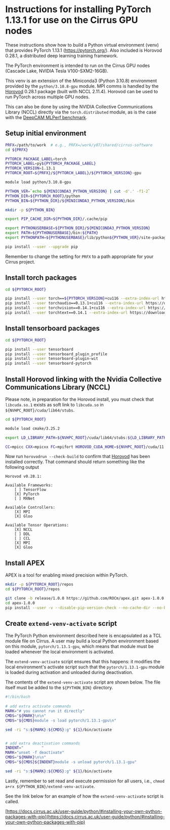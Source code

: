 Instructions for installing PyTorch 1.13.1 for use on the Cirrus GPU nodes
==========================================================================

These instructions show how to build a Python virtual environment (venv) that provides PyTorch 1.13.1 (https://pytorch.org/).
Also included is Horovod 0.28.1, a distributed deep learning training framework.

The PyTorch environment is intended to run on the Cirrus GPU nodes (Cascade Lake, NVIDIA Tesla V100-SXM2-16GB).

This venv is an extension of the Miniconda3 (Python 3.10.8) environment provided by the `python/3.10.8-gpu` module.
MPI comms is handled by the [Horovod](https://horovod.readthedocs.io/en/stable/index.html) 0.28.1 package (built with NCCL 2.11.4).
Horovod can be used to run PyTorch across multiple GPU nodes.

This can also be done by using the NVIDIA Collective Communications Library (NCCL) directly via the `torch.distributed` module,
as is the case with the [DeepCAM MLPerf benchmark](https://github.com/mlcommons/hpc/tree/main/deepcam).


Setup initial environment
-------------------------

```bash
PRFX=/path/to/work  # e.g., PRFX=/work/y07/shared/cirrus-software
cd ${PRFX}

PYTORCH_PACKAGE_LABEL=torch
PYTORCH_LABEL=py${PYTORCH_PACKAGE_LABEL}
PYTORCH_VERSION=1.13.1
PYTORCH_ROOT=${PRFX}/${PYTORCH_LABEL}/${PYTORCH_VERSION}-gpu

module load python/3.10.8-gpu

PYTHON_VER=`echo ${MINICONDA3_PYTHON_VERSION} | cut -d'.' -f1-2`
PYTHON_DIR=${PYTORCH_ROOT}/python
PYTHON_BIN=${PYTHON_DIR}/${MINICONDA3_PYTHON_VERSION}/bin

mkdir -p ${PYTHON_BIN}

export PIP_CACHE_DIR=${PYTHON_DIR}/.cache/pip

export PYTHONUSERBASE=${PYTHON_DIR}/${MINICONDA3_PYTHON_VERSION}
export PATH=${PYTHONUSERBASE}/bin:${PATH}
export PYTHONPATH=${PYTHONUSERBASE}/lib/python${PYTHON_VER}/site-packages:${PYTHONPATH}

pip install --user --upgrade pip
```

Remember to change the setting for `PRFX` to a path appropriate for your Cirrus project.


Install torch packages
----------------------

```bash
cd ${PYTORCH_ROOT}

pip install --user torch==${PYTORCH_VERSION}+cu116 --extra-index-url https://download.pytorch.org/whl/cu116
pip install --user torchaudio==0.13.1+cu116 --extra-index-url https://download.pytorch.org/whl/cu116
pip install --user torchvision==0.14.1+cu116 --extra-index-url https://download.pytorch.org/whl/cu116
pip install --user torchtext==0.14.1 --extra-index-url https://download.pytorch.org/whl/cu116
```


Install tensorboard packages
----------------------------

```bash
cd ${PYTORCH_ROOT}

pip install --user tensorboard
pip install --user tensorboard_plugin_profile
pip install --user tensorboard-plugin-wit
pip install --user tensorboard-pytorch
```


Install Horovod linking with the Nvidia Collective Communications Library (NCCL)
--------------------------------------------------------------------------------

Please note, in preparation for the Horovod install, you must check that `libcuda.so.1`
exists as soft link to `libcuda.so` in `${NVHPC_ROOT}/cuda/lib64/stubs`.

```bash
cd ${PYTORCH_ROOT}

module load cmake/3.25.2

export LD_LIBRARY_PATH=${NVHPC_ROOT}/cuda/lib64/stubs:${LD_LIBRARY_PATH}

CC=mpicc CXX=mpicxx FC=mpifort HOROVOD_CUDA_HOME=${NVHPC_ROOT}/cuda/11.6 HOROVOD_NCCL_HOME=${NVHPC_ROOT}/comm_libs/nccl HOROVOD_GPU=CUDA HOROVOD_BUILD_CUDA_CC_LIST=70 HOROVOD_CPU_OPERATIONS=MPI HOROVOD_GPU_OPERATIONS=NCCL HOROVOD_WITH_MPI=1 HOROVOD_WITH_TENSORFLOW=0 HOROVOD_WITH_PYTORCH=1 HOROVOD_WITH_MXNET=0 CUDA_PATH=${NVHPC_ROOT}/cuda/11.6 pip install --user --no-cache-dir horovod[pytorch]==0.28.1
```

Now run `horovodrun --check-build` to confirm that [Horovod](https://horovod.readthedocs.io/en/stable/index.html) has been installed
correctly. That command should return something like the following output

```
Horovod v0.28.1:

Available Frameworks:
    [ ] TensorFlow
    [X] PyTorch
    [ ] MXNet

Available Controllers:
    [X] MPI
    [X] Gloo

Available Tensor Operations:
    [X] NCCL
    [ ] DDL
    [ ] CCL
    [X] MPI
    [X] Gloo 
```


Install APEX
------------

APEX is a tool for  enabling mixed precision within PyTorch.

```bash
mkdir -p ${PYTORCH_ROOT}/repos
cd ${PYTORCH_ROOT}/repos

git clone -b release/1.0.0 https://github.com/ROCm/apex.git apex-1.0.0
cd apex-1.0.0
pip install --user -v --disable-pip-version-check --no-cache-dir --no-build-isolation --global-option="--cpp_ext" --global-option="--cuda_ext" ./
```


Create `extend-venv-activate` script
------------------------------------

The PyTorch Python environment described here is encapsulated as a TCL module file on Cirrus.
A user may build a local Python environment based on this module, `pytorch/1.13.1-gpu`, which
means that module must be loaded whenever the local environment is activated.

The `extend-venv-activate` script ensures that this happens: it modifies the local environment's
activate script such that the `pytorch/1.13.1-gpu` module is loaded during activation and unloaded
during deactivation.

The contents of the `extend-venv-activate` script are shown below. The file itself must be added
to the `${PYTHON_BIN}` directory.

```bash
#!/bin/bash
  
# add extra activate commands
MARK="# you cannot run it directly"
CMDS="${MARK}\n\n"
CMDS="${CMDS}module -s load pytorch/1.13.1-gpu\n"

sed -ri "s:${MARK}:${CMDS}:g" ${1}/bin/activate


# add extra deactivation commands
INDENT="        "
MARK="unset -f deactivate"
CMDS="${MARK}\n\n"
CMDS="${CMDS}${INDENT}module -s unload pytorch/1.13.1-gpu"

sed -ri "s:${MARK}:${CMDS}:g" ${1}/bin/activate
```

Lastly, remember to set read and execute permission for all users, i.e., `chmod a+rx ${PYTHON_BIN}/extend-venv-activate`.

See the link below for an example of how the `extend-venv-activate` script is called.

[https://docs.cirrus.ac.uk/user-guide/python/#installing-your-own-python-packages-with-pip](https://docs.cirrus.ac.uk/user-guide/python/#installing-your-own-python-packages-with-pip)
